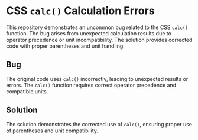 # CSS `calc()` Calculation Errors
This repository demonstrates an uncommon bug related to the CSS `calc()` function. The bug arises from unexpected calculation results due to operator precedence or unit incompatibility. The solution provides corrected code with proper parentheses and unit handling.

## Bug
The original code uses `calc()` incorrectly, leading to unexpected results or errors. The `calc()` function requires correct operator precedence and compatible units.

## Solution
The solution demonstrates the corrected use of `calc()`, ensuring proper use of parentheses and unit compatibility.